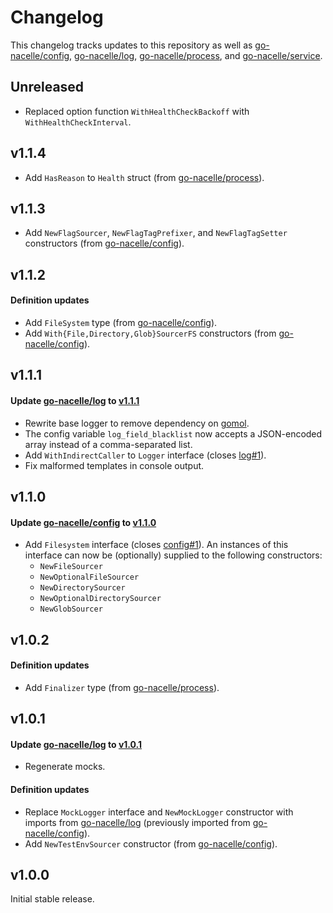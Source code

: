 # Changelog

This changelog tracks updates to this repository as well as [go-nacelle/config](https://github.com/go-nacelle/config), [go-nacelle/log](https://github.com/go-nacelle/log), [go-nacelle/process](https://github.com/go-nacelle/process), and [go-nacelle/service](https://github.com/go-nacelle/service).

## Unreleased

- Replaced option function `WithHealthCheckBackoff` with `WithHealthCheckInterval`.

## v1.1.4

- Add `HasReason` to `Health` struct (from [go-nacelle/process](https://github.com/go-nacelle/process)).

## v1.1.3

- Add `NewFlagSourcer`, `NewFlagTagPrefixer`, and `NewFlagTagSetter` constructors (from [go-nacelle/config](https://github.com/go-nacelle/config)).

## v1.1.2

#### Definition updates

- Add `FileSystem` type (from [go-nacelle/config](https://github.com/go-nacelle/config)).
- Add `With{File,Directory,Glob}SourcerFS` constructors (from [go-nacelle/config](https://github.com/go-nacelle/config)).

## v1.1.1

#### Update [go-nacelle/log](https://github.com/go-nacelle/log) to [v1.1.1](https://github.com/go-nacelle/log/releases/tag/v1.1.1)

- Rewrite base logger to remove dependency on [gomol](https://github.com/aphistic/gomol).
- The config variable `log_field_blacklist` now accepts a JSON-encoded array instead of a comma-separated list.
- Add `WithIndirectCaller` to `Logger` interface (closes [log#1](https://github.com/go-nacelle/log/issues/1)).
- Fix malformed templates in console output.

## v1.1.0

#### Update [go-nacelle/config](https://github.com/go-nacelle/config) to [v1.1.0](https://github.com/go-nacelle/config/releases/tag/v1.1.0)

- Add `Filesystem` interface (closes [config#1](https://github.com/go-nacelle/config/issues/1)). An instances of this interface can now be (optionally) supplied to the following constructors:
  - `NewFileSourcer`
  - `NewOptionalFileSourcer`
  - `NewDirectorySourcer`
  - `NewOptionalDirectorySourcer`
  - `NewGlobSourcer`

## v1.0.2

#### Definition updates

- Add `Finalizer` type (from [go-nacelle/process](https://github.com/go-nacelle/process)).

## v1.0.1

#### Update [go-nacelle/log](https://github.com/go-nacelle/log) to [v1.0.1](https://github.com/go-nacelle/log/releases/tag/v1.0.1)

- Regenerate mocks.

#### Definition updates

- Replace `MockLogger` interface and `NewMockLogger` constructor with imports from [go-nacelle/log](https://github.com/go-nacelle/log) (previously imported from [go-nacelle/config](https://github.com/go-nacelle/config)).
- Add `NewTestEnvSourcer` constructor (from [go-nacelle/config](https://github.com/go-nacelle/config)).

## v1.0.0

Initial stable release.
